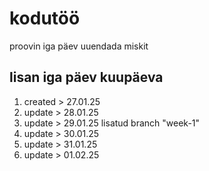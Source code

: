 # kodutöö
proovin iga päev uuendada miskit

## lisan iga päev kuupäeva

1. created > 27.01.25
2. update > 28.01.25
3. update > 29.01.25
   lisatud branch "week-1"
4. update > 30.01.25
5. update > 31.01.25
6. update > 01.02.25
